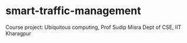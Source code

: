 # smart-traffic-management
Course project: Ubiquitous computing, Prof Sudip Misra Dept of CSE, IIT Kharagpur
